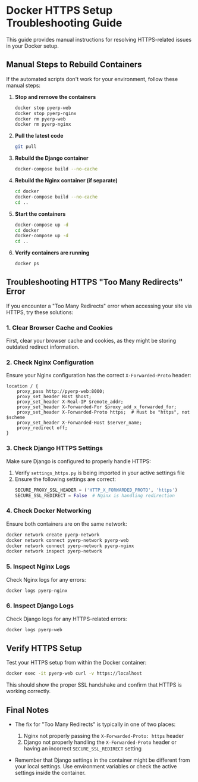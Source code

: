 # Docker HTTPS Setup Troubleshooting Guide

This guide provides manual instructions for resolving HTTPS-related issues in your Docker setup.

## Manual Steps to Rebuild Containers

If the automated scripts don't work for your environment, follow these manual steps:

1. **Stop and remove the containers**
   ```bash
   docker stop pyerp-web
   docker stop pyerp-nginx
   docker rm pyerp-web
   docker rm pyerp-nginx
   ```

2. **Pull the latest code**
   ```bash
   git pull
   ```

3. **Rebuild the Django container**
   ```bash
   docker-compose build --no-cache
   ```

4. **Rebuild the Nginx container (if separate)**
   ```bash
   cd docker
   docker-compose build --no-cache
   cd ..
   ```

5. **Start the containers**
   ```bash
   docker-compose up -d
   cd docker
   docker-compose up -d
   cd ..
   ```

6. **Verify containers are running**
   ```bash
   docker ps
   ```

## Troubleshooting HTTPS "Too Many Redirects" Error

If you encounter a "Too Many Redirects" error when accessing your site via HTTPS, try these solutions:

### 1. Clear Browser Cache and Cookies

First, clear your browser cache and cookies, as they might be storing outdated redirect information.

### 2. Check Nginx Configuration

Ensure your Nginx configuration has the correct `X-Forwarded-Proto` header:

```nginx
location / {
    proxy_pass http://pyerp-web:8000;
    proxy_set_header Host $host;
    proxy_set_header X-Real-IP $remote_addr;
    proxy_set_header X-Forwarded-For $proxy_add_x_forwarded_for;
    proxy_set_header X-Forwarded-Proto https;  # Must be "https", not $scheme
    proxy_set_header X-Forwarded-Host $server_name;
    proxy_redirect off;
}
```

### 3. Check Django HTTPS Settings

Make sure Django is configured to properly handle HTTPS:

1. Verify `settings_https.py` is being imported in your active settings file
2. Ensure the following settings are correct:
   ```python
   SECURE_PROXY_SSL_HEADER = ('HTTP_X_FORWARDED_PROTO', 'https')
   SECURE_SSL_REDIRECT = False  # Nginx is handling redirection
   ```

### 4. Check Docker Networking

Ensure both containers are on the same network:

```bash
docker network create pyerp-network
docker network connect pyerp-network pyerp-web
docker network connect pyerp-network pyerp-nginx
docker network inspect pyerp-network
```

### 5. Inspect Nginx Logs

Check Nginx logs for any errors:

```bash
docker logs pyerp-nginx
```

### 6. Inspect Django Logs

Check Django logs for any HTTPS-related errors:

```bash
docker logs pyerp-web
```

## Verify HTTPS Setup

Test your HTTPS setup from within the Docker container:

```bash
docker exec -it pyerp-web curl -v https://localhost
```

This should show the proper SSL handshake and confirm that HTTPS is working correctly.

## Final Notes

- The fix for "Too Many Redirects" is typically in one of two places:
  1. Nginx not properly passing the `X-Forwarded-Proto: https` header
  2. Django not properly handling the `X-Forwarded-Proto` header or having an incorrect `SECURE_SSL_REDIRECT` setting

- Remember that Django settings in the container might be different from your local settings. Use environment variables or check the active settings inside the container. 